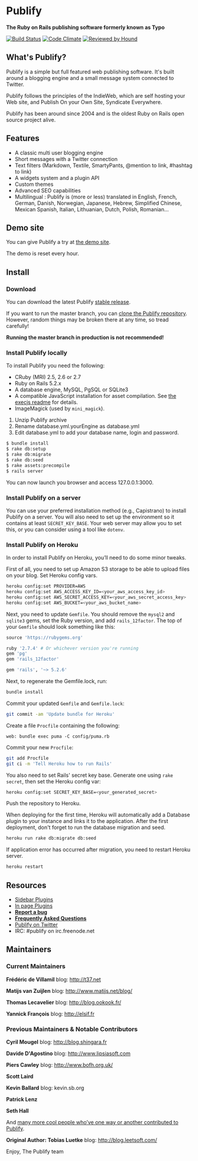 # Publify

**The Ruby on Rails publishing software formerly known as Typo**

[![Build Status](https://travis-ci.org/publify/publify.svg?branch=master)](https://travis-ci.org/publify/publify)
[![Code Climate](https://codeclimate.com/github/publify/publify.svg)](https://codeclimate.com/github/publify/publify)
[![Reviewed by Hound](https://img.shields.io/badge/Reviewed_by-Hound-8E64B0.svg)](https://houndci.com)

## What's Publify?

Publify is a simple but full featured web publishing software. It's built
around a blogging engine and a small message system connected to Twitter.

Publify follows the principles of the IndieWeb, which are self hosting your Web
site, and Publish On your Own Site, Syndicate Everywhere.

Publify has been around since 2004 and is the oldest Ruby on Rails open source
project alive.

## Features

- A classic multi user blogging engine
- Short messages with a Twitter connection
- Text filters (Markdown, Textile, SmartyPants, @mention to link, #hashtag to link)
- A widgets system and a plugin API
- Custom themes
- Advanced SEO capabilities
- Multilingual : Publify is (more or less) translated in English, French,
  German, Danish, Norwegian, Japanese, Hebrew, Simplified Chinese, Mexican
  Spanish, Italian, Lithuanian, Dutch, Polish, Romanian…

## Demo site

You can give Publify a try at [the demo site](https://demo-publify.herokuapp.com/).

The demo is reset every hour.

## Install

### Download

You can download the latest
Publify [stable release](https://github.com/publify/publify/releases/latest).

If you want to run the master branch, you can [clone the Publify
repository](https://github.com/publify/publify.git). However, random things may
be broken there at any time, so tread carefully!

**Running the master branch in production is not recommended!**

### Install Publify locally

To install Publify you need the following:

- CRuby (MRI) 2.5, 2.6 or 2.7
- Ruby on Rails 5.2.x
- A database engine, MySQL, PgSQL or SQLite3
- A compatible JavaScript installation for asset compilation. See
  [the execjs readme](https://github.com/sstephenson/execjs#readme) for details.
- ImageMagick (used by `mini_magick`).

1.  Unzip Publify archive
2.  Rename database.yml.yourEngine as database.yml
3.  Edit database.yml to add your database name, login and password.

```bash
$ bundle install
$ rake db:setup
$ rake db:migrate
$ rake db:seed
$ rake assets:precompile
$ rails server
```

You can now launch you browser and access 127.0.0.1:3000.

### Install Publify on a server

You can use your preferred installation method (e.g., Capistrano) to install
Publify on a server. You will also need to set up the environment so it
contains at least `SECRET_KEY_BASE`. Your web server may allow you to set this,
or you can consider using a tool like `dotenv`.

### Install Publify on Heroku

In order to install Publify on Heroku, you’ll need to do some minor tweaks.

First of all, you need to set up Amazon S3 storage to be able to upload files on
your blog. Set Heroku config vars.

```bash
heroku config:set PROVIDER=AWS
heroku config:set AWS_ACCESS_KEY_ID=<your_aws_access_key_id>
heroku config:set AWS_SECRET_ACCESS_KEY=<your_aws_secret_access_key>
heroku config:set AWS_BUCKET=<your_aws_bucket_name>
```

Next, you need to update `Gemfile`. You should remove the `mysql2` and
`sqlite3` gems, set the Ruby version, and add `rails_12factor`. The top of your
`Gemfile` should look something like this:

```ruby
source 'https://rubygems.org'

ruby '2.7.4' # Or whichever version you're running
gem 'pg'
gem 'rails_12factor'

gem 'rails', '~> 5.2.6'
```

Next, to regenerate the Gemfile.lock, run:
```bash
bundle install
```

Commit your updated `Gemfile` and `Gemfile.lock`:

```bash
git commit -am 'Update bundle for Heroku'
```

Create a file `Procfile` containing the following:
```
web: bundle exec puma -C config/puma.rb
```

Commit your new `Procfile`:
```bash
git add Procfile
git ci -m 'Tell Heroku how to run Rails'
```

You also need to set Rails' secret key base. Generate one using `rake secret`,
then set the Heroku config var:

```bash
heroku config:set SECRET_KEY_BASE=<your_generated_secret>
```

Push the repository to Heroku.

When deploying for the first time, Heroku will automatically add a Database
plugin to your instance and links it to the application. After the first
deployment, don't forget to run the database migration and seed.

```bash
heroku run rake db:migrate db:seed
```

If application error has occurred after migration, you need to restart Heroku server.

```bash
heroku restart
```

## Resources

- [Sidebar Plugins](https://github.com/publify/publify/wiki/Sidebar-plugins)
- [In page Plugins](https://github.com/publify/publify/wiki/In-Page-Plugins)
- [**Report a bug**](https://github.com/publify/publify/issues)
- [**Frequently Asked Questions**](https://github.com/publify/publify/wiki/frequently-asked-questions)
- [Publify on Twitter](https://twitter.com/getpublify)
- IRC: \#publify on irc.freenode.net

## Maintainers

### Current Maintainers

**Frédéric de Villamil**
blog: http://t37.net

**Matijs van Zuijlen**
blog: http://www.matijs.net/blog/

**Thomas Lecavelier**
blog: http://blog.ookook.fr/

**Yannick François**
blog: http://elsif.fr

### Previous Maintainers & Notable Contributors

**Cyril Mougel**
blog: http://blog.shingara.fr

**Davide D'Agostino**
blog: http://www.lipsiasoft.com

**Piers Cawley**
blog: http://www.bofh.org.uk/

**Scott Laird**

**Kevin Ballard**
blog: kevin.sb.org

**Patrick Lenz**

**Seth Hall**

And [many more cool people who’ve one way or another contributed to
Publify](https://github.com/publify/publify/graphs/contributors).

**Original Author: Tobias Luetke**
blog: http://blog.leetsoft.com/

Enjoy,
The Publify team
